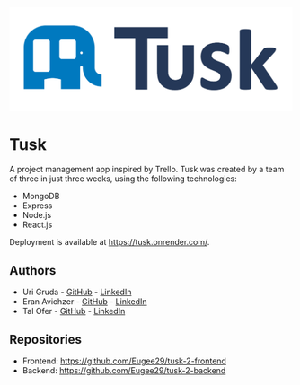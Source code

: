 ![Logo](backend/public/static/media/logo-horizontal-dark.b2d77cef661c0d434383.png)


# Tusk

A project management app inspired by Trello. Tusk was created by a team of three in just three weeks, using the following technologies:

- MongoDB
- Express
- Node.js
- React.js

Deployment is available at https://tusk.onrender.com/.

## Authors

- Uri Gruda - [GitHub](https://github.com/Eugee29) - [LinkedIn](https://www.linkedin.com/in/uri-gruda-70b36b22b/)
- Eran Avichzer - [GitHub](https://github.com/EranAAA) - [LinkedIn](https://www.linkedin.com/in/eran-avichzer/)
- Tal Ofer - [GitHub](https://github.com/TalAOfer) - [LinkedIn](https://www.linkedin.com/in/tal-ofer-9408b9242/)

## Repositories

- Frontend: https://github.com/Eugee29/tusk-2-frontend
- Backend: https://github.com/Eugee29/tusk-2-backend

